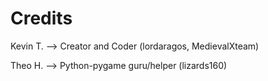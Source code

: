# Credits #

Kevin T. --> Creator and Coder (lordaragos, MedievalXteam)

Theo H. --> Python-pygame guru/helper (lizards160)